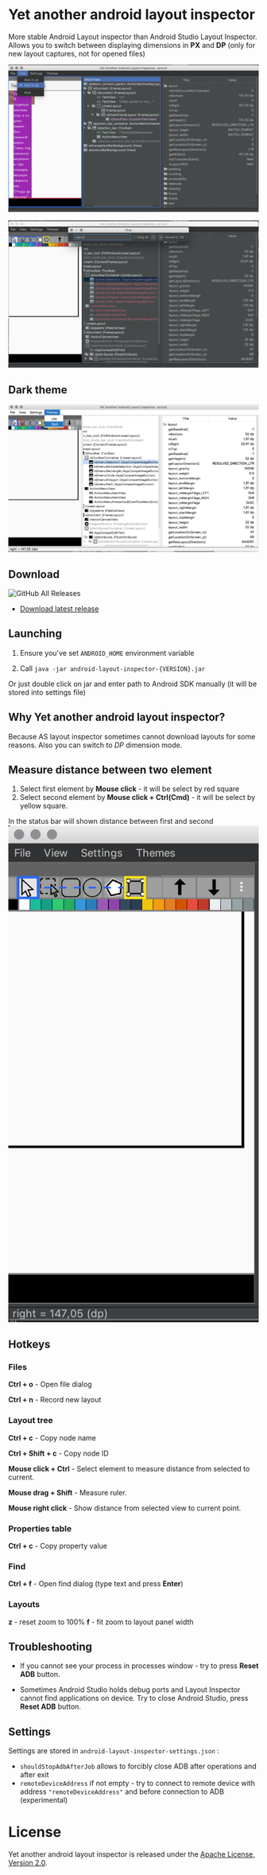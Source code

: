 # Yet another android layout inspector

More stable Android Layout inspector than Android Studio Layout Inspector.
Allows you to switch between displaying dimensions in **PX** and **DP** (only for new layout captures, not for opened files)

![preview](assets/preview.png)

![Searching mode](assets/find.png)

## Dark theme

![Themes](assets/themes.png)

## Download
![GitHub All Releases](https://img.shields.io/github/downloads/Grigory-Rylov/android-layout-inspector/total?color=%234caf50&style=for-the-badge)  
- [Download latest release](https://github.com/Grigory-Rylov/android-layout-inspector/releases)

## Launching
1) Ensure you've set `ANDROID_HOME` environment variable

2) Call `java -jar android-layout-inspector-{VERSION}.jar`

Or just double click on jar and enter path to Android SDK manually (it will be stored into settings file)

## Why Yet another android layout inspector?
Because AS layout inspector sometimes cannot download layouts for some reasons.
Also you can switch to *DP* dimension mode.

## Measure distance between two element
1) Select first element by **Mouse click** - it will be select by red square
2) Select second element by **Mouse click + Ctrl(Cmd)** - it will be select by yellow square.

In the status bar will shown distance between first and second
![measurement](assets/measurements.png)


## Hotkeys
### Files
**Ctrl + o** - Open file dialog

**Ctrl + n** - Record new layout

### Layout tree
**Ctrl + c** - Copy node name

**Ctrl + Shift + c** - Copy node ID

**Mouse click + Ctrl** - Select element to measure distance from selected to current.

**Mouse drag + Shift** - Measure ruler.

**Mouse right click** - Show distance from selected view to current point.
### Properties table
**Ctrl + c** - Copy property value

### Find
**Ctrl + f** - Open find dialog (type text and press **Enter**)

### Layouts
**z** - reset zoom to 100%
**f** - fit zoom to layout panel width

## Troubleshooting
- If you cannot see your process in processes window - try to press **Reset ADB** button.

- Sometimes Android Studio holds debug ports and Layout Inspector cannot find applications on device.
Try to close Android Studio, press **Reset ADB** button.

## Settings
Settings are stored in `android-layout-inspector-settings.json` :

 - `shouldStopAdbAfterJob` allows to forcibly close ADB after operations and after exit
 - `remoteDeviceAddress` if not empty - try to connect to remote device with address `"remoteDeviceAddress"` and before connection to ADB (experimental)

# License

Yet another android layout inspector is released under the [Apache License, Version 2.0](LICENSE.txt).
